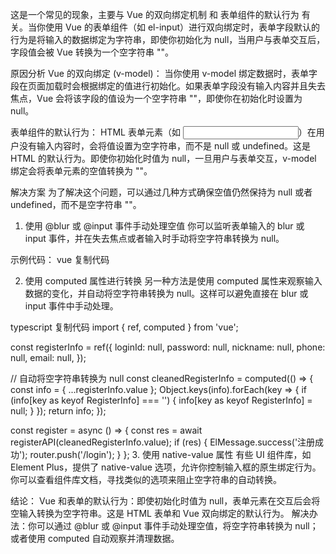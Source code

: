 这是一个常见的现象，主要与 Vue 的双向绑定机制 和 表单组件的默认行为 有关。当你使用 Vue 的表单组件（如 el-input）进行双向绑定时，表单字段默认的行为是将输入的数据绑定为字符串，即使你初始化为 null，当用户与表单交互后，字段值会被 Vue 转换为一个空字符串 ""。

原因分析
Vue 的双向绑定 (v-model)： 当你使用 v-model 绑定数据时，表单字段在页面加载时会根据绑定的值进行初始化。如果表单字段没有输入内容并且失去焦点，Vue 会将该字段的值设为一个空字符串 ""，即使你在初始化时设置为 null。

表单组件的默认行为： HTML 表单元素（如 <input>）在用户没有输入内容时，会将值设置为空字符串，而不是 null 或 undefined。这是 HTML 的默认行为。即使你初始化时值为 null，一旦用户与表单交互，v-model 绑定会将表单元素的空值转换为 ""。

解决方案
为了解决这个问题，可以通过几种方式确保空值仍然保持为 null 或者 undefined，而不是空字符串 ""。

1. 使用 @blur 或 @input 事件手动处理空值
你可以监听表单输入的 blur 或 input 事件，并在失去焦点或者输入时手动将空字符串转换为 null。

示例代码：
vue
复制代码
<template>
  <div>
    <el-form :model="registerInfo">
      <el-form-item label="登录id">
        <el-input v-model="registerInfo.loginId" @blur="handleEmpty('loginId')" />
      </el-form-item>
      <el-form-item label="昵称">
        <el-input v-model="registerInfo.nickname" @blur="handleEmpty('nickname')" />
      </el-form-item>
      <el-form-item label="密码">
        <el-input v-model="registerInfo.password" type="password" />
      </el-form-item>
      <el-form-item label="电话">
        <el-input v-model="registerInfo.phone" @blur="handleEmpty('phone')" />
      </el-form-item>
      <el-form-item label="电子邮件">
        <el-input v-model="registerInfo.email" @blur="handleEmpty('email')" />
      </el-form-item>
      <el-button type="primary" @click="register">注册</el-button>
    </el-form>
  </div>
</template>

<script setup lang="ts">
import { ref } from 'vue';
import { registerAPI } from '@/api/user';
import { ElMessage } from 'element-plus';
import router from '@/router';
import type { RegisterInfo } from '@/dto/userInfo';

const registerInfo = ref<RegisterInfo>({
  loginId: null,
  password: null,
  nickname: null,
  phone: null,
  email: null,
});

// 处理空字符串，将其设置为 null
const handleEmpty = (field: keyof RegisterInfo) => {
  if (registerInfo.value[field] === '') {
    registerInfo.value[field] = null;
  }
};

const register = async () => {
  const res = await registerAPI(registerInfo.value);
  if (res) {
    ElMessage.success('注册成功');
    router.push('/login');
  }
};
</script>
2. 使用 computed 属性进行转换
另一种方法是使用 computed 属性来观察输入数据的变化，并自动将空字符串转换为 null。这样可以避免直接在 blur 或 input 事件中手动处理。

typescript
复制代码
import { ref, computed } from 'vue';

const registerInfo = ref<RegisterInfo>({
  loginId: null,
  password: null,
  nickname: null,
  phone: null,
  email: null,
});

// 自动将空字符串转换为 null
const cleanedRegisterInfo = computed(() => {
  const info = { ...registerInfo.value };
  Object.keys(info).forEach(key => {
    if (info[key as keyof RegisterInfo] === '') {
      info[key as keyof RegisterInfo] = null;
    }
  });
  return info;
});

const register = async () => {
  const res = await registerAPI(cleanedRegisterInfo.value);
  if (res) {
    ElMessage.success('注册成功');
    router.push('/login');
  }
};
3. 使用 native-value 属性
有些 UI 组件库，如 Element Plus，提供了 native-value 选项，允许你控制输入框的原生绑定行为。你可以查看组件库文档，寻找类似的选项来阻止空字符串的自动转换。

结论：
Vue 和表单的默认行为：即使初始化时值为 null，表单元素在交互后会将空输入转换为空字符串。这是 HTML 表单和 Vue 双向绑定的默认行为。
解决办法：你可以通过 @blur 或 @input 事件手动处理空值，将空字符串转换为 null；或者使用 computed 自动观察并清理数据。